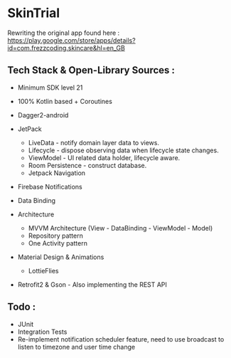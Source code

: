 # SkinTrial

Rewriting the original app found here : https://play.google.com/store/apps/details?id=com.frezzcoding.skincare&hl=en_GB

## Tech Stack & Open-Library Sources : 
+ Minimum SDK level 21
+ 100% Kotlin based + Coroutines
+ Dagger2-android
+ JetPack
   + LiveData - notify domain layer data to views.
   + Lifecycle - dispose observing data when lifecycle state changes.
   + ViewModel - UI related data holder, lifecycle aware.
   + Room Persistence - construct database.
   + Jetpack Navigation
+ Firebase Notifications
+ Data Binding
+ Architecture
   + MVVM Architecture (View - DataBinding - ViewModel - Model)
   + Repository pattern
   + One Activity pattern

+ Material Design & Animations
   + LottieFlies
  
+ Retrofit2 & Gson - Also implementing the REST API


## Todo : 

+ JUnit
+ Integration Tests
+ Re-implement notification scheduler feature, need to use broadcast to listen to timezone and user time change
